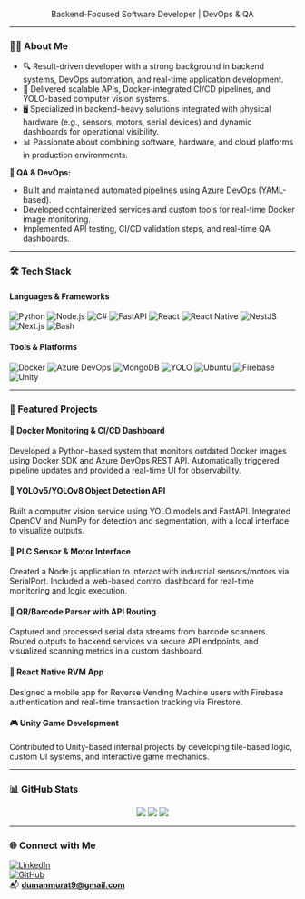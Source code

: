 <p align="center">Backend-Focused Software Developer | DevOps & QA </p>

---

### 🧑‍💻 About Me

- 🔍 Result-driven developer with a strong background in backend systems, DevOps automation, and real-time application development.
- 🧠 Delivered scalable APIs, Docker-integrated CI/CD pipelines, and YOLO-based computer vision systems.
- 🖥️ Specialized in backend-heavy solutions integrated with physical hardware (e.g., sensors, motors, serial devices) and dynamic dashboards for operational visibility.
- 📊 Passionate about combining software, hardware, and cloud platforms in production environments.

**🧪 QA & DevOps:**

- Built and maintained automated pipelines using Azure DevOps (YAML-based).
- Developed containerized services and custom tools for real-time Docker image monitoring.
- Implemented API testing, CI/CD validation steps, and real-time QA dashboards.

---

### 🛠️ Tech Stack

#### Languages & Frameworks

![Python](https://img.shields.io/badge/Python-3776AB?style=for-the-badge&logo=python&logoColor=white)
![Node.js](https://img.shields.io/badge/Node.js-339933?style=for-the-badge&logo=nodedotjs&logoColor=white)
![C#](https://img.shields.io/badge/C%23-68217A?style=for-the-badge&logo=csharp&logoColor=white)
![FastAPI](https://img.shields.io/badge/FastAPI-009688?style=for-the-badge&logo=fastapi&logoColor=white)
![React](https://img.shields.io/badge/React-20232A?style=for-the-badge&logo=react&logoColor=61DAFB)
![React Native](https://img.shields.io/badge/React_Native-20232A?style=for-the-badge&logo=react&logoColor=61DAFB)
![NestJS](https://img.shields.io/badge/NestJS-E0234E?style=for-the-badge&logo=nestjs&logoColor=white)
![Next.js](https://img.shields.io/badge/Next.js-000000?style=for-the-badge&logo=nextdotjs&logoColor=white)
![Bash](https://img.shields.io/badge/Bash-4EAA25?style=for-the-badge&logo=gnubash&logoColor=white)

#### Tools & Platforms

![Docker](https://img.shields.io/badge/Docker-2496ED?style=for-the-badge&logo=docker&logoColor=white)
![Azure DevOps](https://img.shields.io/badge/Azure_DevOps-0078D7?style=for-the-badge&logo=azuredevops&logoColor=white)
![MongoDB](https://img.shields.io/badge/MongoDB-4DB33D?style=for-the-badge&logo=mongodb&logoColor=white)
![YOLO](https://img.shields.io/badge/YOLOv8-111111?style=for-the-badge&logo=github&logoColor=white)
![Ubuntu](https://img.shields.io/badge/Ubuntu-E95420?style=for-the-badge&logo=ubuntu&logoColor=white)
![Firebase](https://img.shields.io/badge/Firebase-FFCA28?style=for-the-badge&logo=firebase&logoColor=black)
![Unity](https://img.shields.io/badge/Unity-000000?style=for-the-badge&logo=unity&logoColor=white)

---

### 💼 Featured Projects

#### 🐳 Docker Monitoring & CI/CD Dashboard  
Developed a Python-based system that monitors outdated Docker images using Docker SDK and Azure DevOps REST API. Automatically triggered pipeline updates and provided a real-time UI for observability.

#### 🧠 YOLOv5/YOLOv8 Object Detection API  
Built a computer vision service using YOLO models and FastAPI. Integrated OpenCV and NumPy for detection and segmentation, with a local interface to visualize outputs.

#### 🧩 PLC Sensor & Motor Interface  
Created a Node.js application to interact with industrial sensors/motors via SerialPort. Included a web-based control dashboard for real-time monitoring and logic execution.

#### 📡 QR/Barcode Parser with API Routing  
Captured and processed serial data streams from barcode scanners. Routed outputs to backend services via secure API endpoints, and visualized scanning metrics in a custom dashboard.

#### 📱 React Native RVM App  
Designed a mobile app for Reverse Vending Machine users with Firebase authentication and real-time transaction tracking via Firestore.

#### 🎮 Unity Game Development  
Contributed to Unity-based internal projects by developing tile-based logic, custom UI systems, and interactive game mechanics.

---

### 📊 GitHub Stats

<p align="center">
  <img src="https://github-readme-streak-stats.herokuapp.com?user=xofyy&theme=tokyonight&hide_border=true" />
  <img src="https://github-readme-stats.vercel.app/api?username=xofyy&show_icons=true&theme=tokyonight&hide_border=true" />
  <img src="https://github-readme-stats.vercel.app/api/top-langs/?username=xofyy&layout=compact&theme=tokyonight&hide_border=true" />
</p>

---

### 🌐 Connect with Me

[![LinkedIn](https://img.shields.io/badge/-LinkedIn-0077B5?style=flat&logo=linkedin)](https://www.linkedin.com/in/murat-duman-eu/)  
[![GitHub](https://img.shields.io/badge/-GitHub-181717?style=flat&logo=github)](https://github.com/xofyy)  
📬 **dumanmurat9@gmail.com**
